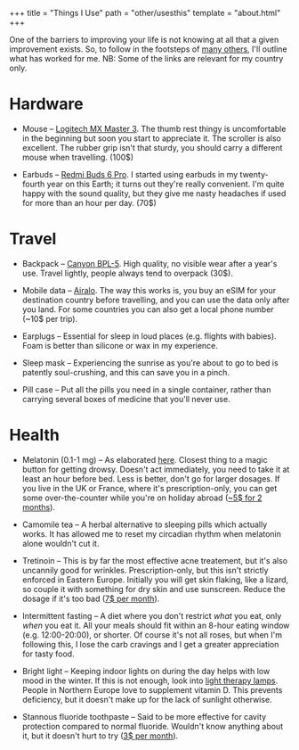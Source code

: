 +++
title = "Things I Use"
path = "other/usesthis"
template = "about.html"
+++

One of the barriers to improving your life is not knowing at all that a given improvement exists. So, to follow in the footsteps of [many others](https://arjunpanickssery.substack.com/p/stuff-i-recommend-you-use), I'll outline what has worked for me. NB: Some of the links are relevant for my country only.

# Hardware

* Mouse – [Logitech MX Master 3](https://www.logitech.com/en-eu/shop/p/mx-master-3s). The thumb rest thingy is uncomfortable in the beginning but soon you start to appreciate it. The scroller is also excellent. The rubber grip isn't that sturdy, you should carry a different mouse when travelling. (100$)

* Earbuds – [Redmi Buds 6 Pro](https://www.mi.com/global/product/redmi-buds-6-pro/). I started using earbuds in my twenty-fourth year on this Earth; it turns out they're really convenient. I'm quite happy with the sound quality, but they give me nasty headaches if used for more than an hour per day. (70$)

# Travel

* Backpack – [Canyon BPL-5](https://canyon.eu/product/cns-bpl5b1/). High quality, no visible wear after a year's use. Travel lightly, people always tend to overpack (30$).

* Mobile data – [Airalo](https://play.google.com/store/apps/details?id=com.mobillium.airalo&hl=en). The way this works is, you buy an eSIM for your destination country before travelling, and you can use the data only after you land. For some countries you can also get a local phone number (~10$ per trip).

* Earplugs – Essential for sleep in loud places (e.g. flights with babies). Foam is better than silicone or wax in my experience. 

* Sleep mask – Experiencing the sunrise as you're about to go to bed is patently soul-crushing, and this can save you in a pinch.

* Pill case – Put all the pills you need in a single container, rather than carrying several boxes of medicine that you'll never use.

# Health

* Melatonin (0.1-1 mg) – As elaborated [here](https://slatestarcodex.com/2018/07/10/melatonin-much-more-than-you-wanted-to-know/). Closest thing to a magic button for getting drowsy. Doesn't act immediately, you need to take it at least an hour before bed. Less is better, don't go for larger dosages. If you live in the UK or France, where it's prescription-only, you can get some over-the-counter while you're on holiday abroad ([~5$ for 2 months](https://adipharm.com/bg/product/melatonin-adifarm)).

* Camomile tea – A herbal alternative to sleeping pills which actually works. It has allowed me to reset my circadian rhythm when melatonin alone wouldn't cut it.

* Tretinoin – This is by far the most effective acne treatement, but it's also uncannily good for wrinkles. Prescription-only, but this isn't strictly enforced in Eastern Europe. Initially you will get skin flaking, like a lizard, so couple it with something for dry skin and use sunscreen. Reduce the dosage if it's too bad ([7$ per month](https://www.emag.bg/krem-menarini-a-ret-protiv-brychki-protiv-akne-anti-pete-tretinoin-0-025-tuba-20-gr-crst-unvs/pd/DHBB20MBM/)).

* Intermittent fasting – A diet where you don't restrict *what* you eat, only *when* you eat it. All your meals should fit within an 8-hour eating window (e.g. 12:00-20:00), or shorter. Of course it's not all roses, but when I'm following this, I lose the carb cravings and I get a greater appreciation for tasty food.

* Bright light – Keeping indoor lights on during the day helps with low mood in the winter. If this is not enough, look into [light therapy lamps](https://en.wikipedia.org/wiki/Light_therapy). People in Northern Europe love to supplement vitamin D. This prevents deficiency, but it doesn't make up for the lack of sunlight otherwise.

* Stannous fluoride toothpaste – Said to be more effective for cavity protection compared to normal fluoride. Wouldn't know anything about it, but it doesn't hurt to try ([3$ per month](https://lillydrogerie.bg/oral-b-proex-profprotect-pasta-za-z-bi-75ml-544556)).

